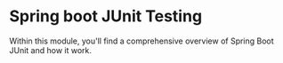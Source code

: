 # Spring boot JUnit Testing

Within this module, you'll find a comprehensive overview of Spring Boot JUnit and how it work.
